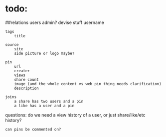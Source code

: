 # todo:

##relations
    users
        admin?
        devise stuff
        username

    tags
        title

    source
        site
        side picture or logo maybe?

    pin
        url
        creater
        views
        share count
        image (and the whole content vs web pin thing needs clarification) 
        description

    joins
        a share has two users and a pin
        a like has a user and a pin
        



questions:
    do we need a view history of a user, or just
    share/like/etc history?

    can pins be commented on?


